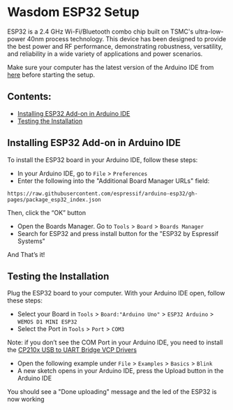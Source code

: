 # Wasdom ESP32 Setup
ESP32 is a 2.4 GHz Wi-Fi/Bluetooth combo chip built on TSMC's ultra-low-power 40nm process technology. This device has been designed to provide the best power and RF performance, demonstrating robustness, versatility, and reliability in a wide variety of applications and power scenarios.

Make sure your computer has the latest version of the Arduino IDE from [here](https://www.arduino.cc/en/Main/Software) before starting the setup.

## Contents:
  - [Installing ESP32 Add-on in Arduino IDE](#installing-esp32-add-on-in-arduino-ide)
  - [Testing the Installation](#testing-the-installation)

## Installing ESP32 Add-on in Arduino IDE
To install the ESP32 board in your Arduino IDE, follow these steps:
* In your Arduino IDE, go to `File` > `Preferences`
* Enter the following into the "Additional Board Manager URLs" field:
``` 
https://raw.githubusercontent.com/espressif/arduino-esp32/gh-pages/package_esp32_index.json 
```
Then, click the “OK” button
* Open the Boards Manager. Go to `Tools` > `Board` > `Boards Manager`
* Search for ESP32 and press install button for the "ESP32 by Espressif Systems"

And That’s it!

## Testing the Installation
Plug the ESP32 board to your computer. With your Arduino IDE open, follow these steps:
* Select your Board in `Tools` > `Board:"Arduino Uno"` > `ESP32 Arduino` > `WEMOS D1 MINI ESP32`
* Select the Port in `Tools` > `Port` > `COM3`
 
Note: if you don’t see the COM Port in your Arduino IDE, you need to install the [CP210x USB to UART Bridge VCP Drivers](https://www.silabs.com/products/development-tools/software/usb-to-uart-bridge-vcp-drivers)
* Open the following example under `File` > `Examples` > `Basics` > `Blink`
* A new sketch opens in your Arduino IDE, press the Upload button in the Arduino IDE

You should see a "Done uploading" message and the led of the ESP32 is now working 
